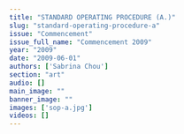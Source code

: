 ```yaml
---
title: "STANDARD OPERATING PROCEDURE (A.)"
slug: "standard-operating-procedure-a"
issue: "Commencement"
issue_full_name: "Commencement 2009"
year: "2009"
date: "2009-06-01"
authors: ['Sabrina Chou']
section: "art"
audio: []
main_image: ""
banner_image: ""
images: ['sop-a.jpg']
videos: []
---
```

